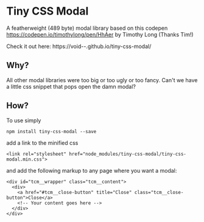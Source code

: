 # Tiny CSS Modal

A featherweight (489 byte) modal library based on this codepen https://codepen.io/timothylong/pen/HhAer by Timothy Long (Thanks Tim!)

Check it out here: https://void--.github.io/tiny-css-modal/

## Why?

All other modal libraries were too big or too ugly or too fancy. Can't we have a little css snippet that pops open the damn modal?

## How?

To use simply

`npm install tiny-css-modal --save`

add a link to the minified css

`<link rel="stylesheet" href="node_modules/tiny-css-modal/tiny-css-modal.min.css">`

and add the following markup to any page where you want a modal:

```
<div id="tcm__wrapper" class="tcm__content">
  <div>
    <a href="#tcm__close-button" title="Close" class="tcm__close-button">Close</a>
    <!-- Your content goes here -->
  </div>
</div>
```